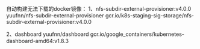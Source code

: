 自动构建无法下载的docker镜像：
1、nfs-subdir-external-provisioner:v4.0.0
yuufnn/nfs-subdir-external-provisioner	gcr.io/k8s-staging-sig-storage/nfs-subdir-external-provisioner:v4.0.0

2、dashboard
yuufnn/dashboard	gcr.io/google_containers/kubernetes-dashboard-amd64:v1.8.3 

